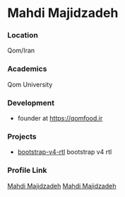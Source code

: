 # Mahdi Majidzadeh

### Location

Qom/Iran

### Academics

Qom University

### Development

- founder at https://qomfood.ir

### Projects

- [bootstrap-v4-rtl](https://github.com/MahdiMajidzadeh/bootstrap-v4-rtl) bootstrap v4 rtl

### Profile Link

[Mahdi Majidzadeh](https://github.com/MahdiMajidzadeh/)
[Mahdi Majidzadeh](https://twitter.com/MahdiMajidzadeh/)
